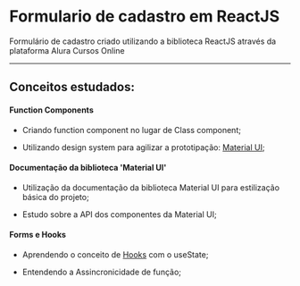 # Formulario de cadastro em ReactJS
Formulário de cadastro criado utilizando a biblioteca ReactJS através da plataforma Alura Cursos Online

---

## Conceitos estudados:

#### Function Components

* Criando function component no lugar de Class component;

* Utilizando design system para agilizar a prototipação: [Material UI](https://material-ui.com/pt/);


#### Documentação da biblioteca 'Material UI'

* Utilização da documentação da biblioteca Material UI para estilização básica do projeto;

* Estudo sobre a API dos componentes da Material UI;


#### Forms e Hooks

* Aprendendo o conceito de [Hooks](https://pt-br.reactjs.org/docs/hooks-intro.html) com o useState;

* Entendendo a Assincronicidade de função;
